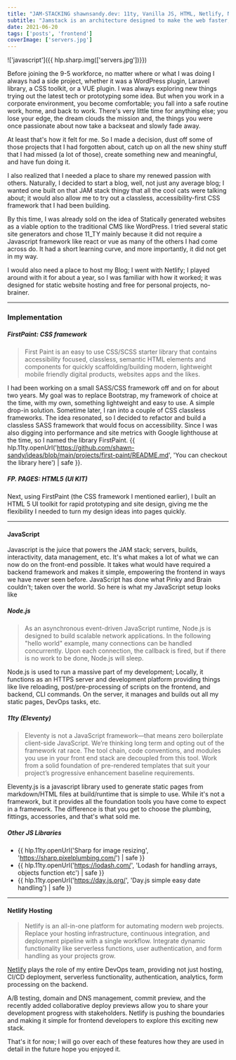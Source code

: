 ```yaml
---
title: "JAM-STACKING shawnsandy.dev: 11ty, Vanilla JS, HTML, Netlify, Node/NPM"
subtitle: "Jamstack is an architecture designed to make the web faster, more secure, and easier to scale. It builds on many of the tools and workflows which developers love, and which bring maximum productivity."
date: 2021-06-20
tags: ['posts', 'frontend']
coverImage: ['servers.jpg']
---
```


!['javascript']({{ hlp.sharp.img(['servers.jpg'])}})

Before joining the 9-5 workforce, no matter where or what I was doing I always had a side project, whether it was a WordPress plugin, Laravel library, a CSS toolkit, or a VUE plugin. I was always exploring new things trying out the latest tech or prototyping some idea. But when you work in a corporate environment, you become comfortable; you fall into a safe routine work, home, and back to work. There's very little time for anything else; you lose your edge, the dream clouds the mission and, the things you were once passionate about now take a backseat and slowly fade away.

At least that's how it felt for me. So I made a decision, dust off some of those projects that I had forgotten about, catch up on all the new shiny stuff that I had missed (a lot of those), create something new and meaningful, and have fun doing it.

I also realized that I needed a place to share my renewed passion with others. Naturally, I decided to start a blog, well, not just any average blog; I wanted one built on that JAM stack thingy that all the cool cats were talking about; it would also allow me to try out a classless, accessibility-first CSS framework that I had been building.

By this time, I was already sold on the idea of Statically generated websites as a viable option to the traditional CMS like WordPress. I tried several static site generators and chose 11_TY mainly because it did not require a Javascript framework like react or vue as many of the others I had come across do. It had a short learning curve, and more importantly, it did not get in my way.

I would also need a place to host my Blog; I went with Netlify; I played around with it for about a year, so I was familiar with how it worked; it was designed for static website hosting and free for personal projects, no-brainer.

----------

### Implementation

##### FirstPaint: CSS framework

> First Paint is an easy to use CSS/SCSS starter library that contains accessibility focused, classless, semantic HTML elements and components for quickly scaffolding/building modern, lightweight mobile friendly digital products, websites apps and the likes.

I had been working on a small SASS/CSS framework off and on for about two years. My goal was to replace Bootstrap, my framework of choice at the time, with my own, something lightweight and easy to use. A simple drop-in solution. Sometime later, I ran into a couple of CSS classless frameworks. The idea resonated, so I decided to refactor and build a classless SASS framework that would focus on accessibility. Since I was also digging into performance and site metrics with Google lighthouse at the time, so I named the library FirstPaint.  {{ hlp.11ty.openUrl('https://github.com/shawn-sandy/ideas/blob/main/projects/first-paint/README.md', 'You can checkout the library here') | safe }}.

##### FP. PAGES: HTML5 (UI KIT)

Next, using FirstPaint (the CSS framework  I mentioned earlier), I built an HTML 5 UI toolkit for rapid prototyping and site design, giving me the flexibility I needed to turn my design ideas into pages quickly.

----------

#### JavaScript

Javascript is the juice that powers the JAM stack; servers, builds, interactivity, data management, etc. It's what makes a lot of what we can now do on the front-end possible. It takes what would have required a backend framework and makes it simple, empowering the frontend in ways we have never seen before. JavaScript has done what Pinky and Brain couldn't; taken over the world. So here is what my JavaScript setup looks like

##### Node.js

> As an asynchronous event-driven JavaScript runtime, Node.js is designed to build scalable network applications. In the following "hello world" example, many connections can be handled concurrently. Upon each connection, the callback is fired, but if there is no work to be done, Node.js will sleep.

Node.js is used to run a massive part of my development; Locally, it functions as an HTTPS server and development platform providing things like live reloading, post/pre-processing of scripts on the frontend, and backend, CLI commands. On the server, it manages and builds out all my static pages, DevOps tasks, etc.

##### 11ty (Eleventy)

> Eleventy is not a JavaScript framework—that means zero boilerplate client-side JavaScript. We’re thinking long term and opting out of the framework rat race. The tool chain, code conventions, and modules you use in your front end stack are decoupled from this tool. Work from a solid foundation of pre-rendered templates that suit your project’s progressive enhancement baseline requirements.

Eleventy.js is a javascript library used to generate static pages from markdown/HTML files at build/runtime that is simple to use. While it's not a framework, but it provides all the foundation tools you have come to expect in a framework. The difference is that you get to choose the plumbing, fittings, accessories, and that's what sold me.

##### Other JS Libraries

* {{ hlp.11ty.openUrl('Sharp for image resizing', 'https://sharp.pixelplumbing.com/') | safe }}
* {{ hlp.11ty.openUrl('https://lodash.com/', 'Lodash for handling arrays, objects function etc') | safe }}
* {{ hlp.11ty.openUrl('https://day.js.org/', 'Day.js simple easy date handling') | safe }}

----------

#### Netlify Hosting

> Netlify is an all-in-one platform for automating modern web projects. Replace your hosting infrastructure, continuous integration, and deployment pipeline with a single workflow. Integrate dynamic functionality like serverless functions, user authentication, and form handling as your projects grow.

[Netlify](http://netlifly.com) plays the role of my entire DevOps team, providing not just hosting, CI/CD deployment, serverless functionality, authentication, analytics, form processing on the backend.

A/B testing, domain and DNS management, commit preview, and the recently added collaborative deploy previews allow you to share your development progress with stakeholders. Netlify is pushing the boundaries and making it simple for frontend developers to explore this exciting new stack.

That's it for now; I will go over each of these features how they are used in detail in the future hope you enjoyed it.
